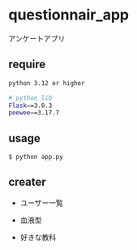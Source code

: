 # questionnair_app
アンケートアプリ

## require

```bash
python 3.12 or higher

# python lib
Flask==3.0.3
peewee==3.17.7
```

## usage

```bash
$ python app.py
```

## creater
- ユーザー一覧

- 血液型

- 好きな教科

